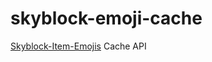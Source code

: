 # skyblock-emoji-cache
[Skyblock-Item-Emojis](https://github.com/Altpapier/Skyblock-Item-Emojis) Cache API